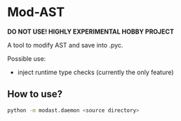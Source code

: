 # Mod-AST

**DO NOT USE! HIGHLY EXPERIMENTAL HOBBY PROJECT**

A tool to modify AST and save into .pyc.

Possible use:

- inject runtime type checks (currently the only feature)


## How to use?

```bash
python -m modast.daemon <source directory>
```
